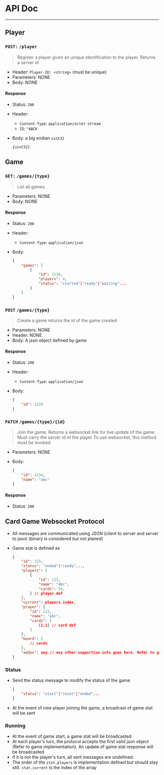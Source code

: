 # API Doc

------------------------------------------------------------------------------------------

## Player

### `POST:` `/player`

> Register a player given an unique identification to the player. Returns a server id

- Header: `Player-ID: <string>` (must be unique)
- Parameters: NONE
- Body: NONE

#### Response

- Status: `200`
- Header:
    - `Content-Type`: `application/octet-stream`
    - `ID`: `"ABCK`
- Body: a big endian `uint32`

    ```binary
    {uint32} 
    ```

## Game

### `GET:` `/games/{type}`

> List all games

- Parameters: NONE
- Body: NONE

#### Response

- Status: `200`
- Header:
    - `Content-Type`: `application/json`
- Body:

    ```json
    {
        "games": [
            {
                "id": 1234,
                "players": 4,
                "status": "started"|"ready"|"waiting"...
            }
        ]
    }
    ```

### `POST` `/games/{type}`

> Create a game returns the id of the game created

- Parameters: NONE
- Header: NONE
- Body: A json object defined by game

#### Response

- Status: `200`
- Header:
    - `Content-Type`: `application/json`
- Body:

    ```json
    {
        "id": 1234
    }
    ```

### `PATCH` `/games/{type}/{id}`

> Join the game. Returns a websocket link for live update of the game. Must carry the server id of the player
> To use websocket, this method must be invoked

- Parameters: NONE
- Body:

    ```json
    {
        "id": 1234,
        "name": "abc" 
    }
    ```

#### Response

- Status: `200`

## Card Game Websocket Protocol

- All messages are communicated using JSON (client to server and server to json) (binary is considered but not planed)

- Game stat is defined as

    ```json
    {
        "id": 123,
        "status": "ended"|"ready"...,
        "players": [
            {
                "id": 123,
                "name": "abc",
                "cards": 54, 
            } // player def
        ],
        "current": players.index,
        "player": {
            "id": 123,
            "name": "abc",
            "cards": [
                {1,1} // card def
            ]
        },
        "board": [
            // cards
        ],
        "addon": any // any other supportive info goes here. Refer to game implementation
    }
    ```

### Status

- Send the status message to modify the status of the game

    ```json
    {
        "status": "start"|"reset"|"ended"...
    }
    ```

- At the event of new player joining the game, a broadcast of game stat will be sent

### Running

- At the event of game start, a game stat will be broadcasted
- At each player's turn, the protocol accepts the first valid json object (Refer to game implementation). An update of game stat response will be broadcasted
- If it is not the player's turn, all sent messages are undefined.
- The order of the `stat.players` is implementation defined but should stay still. `stat.current` is the index of the array
